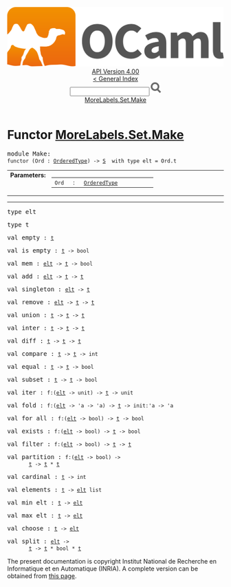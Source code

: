 <!-- ((! set title API !)) ((! set documentation !)) ((! set api !)) ((! set nobreadcrumb !)) -->
<div class="api"><header><nav class="toc brand"><a class="brand" href="https://ocaml.org/"><img src="colour-logo-gray.svg" class="svg" alt="OCaml"></a></nav><nav class="toc"><div class="toc_version"><a href="/docs" id="version-select">API Version 4.00</a></div><a href="index.html">&lt; General Index</a><div class="api_search"><input type="text" name="apisearch" id="api_search" oninput="mySearch(false);" onkeypress="this.oninput();" onclick="this.oninput();" onpaste="this.oninput();">
<img src="search_icon.svg" alt="Search" class="svg" onclick="mySearch(false)"></div>
<div id="search_results"></div><div class="toc_title"><a href="#top">MoreLabels.Set.Make</a></div><ul></ul></nav></header>

<h1>Functor <a href="type_MoreLabels.Set.Make.html">MoreLabels.Set.Make</a></h1>
<pre><span class="keyword">module</span> Make: <div class="sig_block"><code class="code"><span class="keyword">functor</span> (</code><code class="code"><span class="constructor">Ord</span></code><code class="code"> : </code><code class="type"><a href="MoreLabels.Set.OrderedType.html">OrderedType</a></code><code class="code">) <span class="keywordsign">-&gt;</span> </code><code class="type"><a href="MoreLabels.Set.S.html">S</a></code><code class="type">  with type elt = Ord.t</code></div></pre><table border="0" cellpadding="3" width="100%">
<tbody><tr>
<td align="left" valign="top" width="1%%"><b>Parameters: </b></td>
<td>
<table class="paramstable">
<tbody><tr>
<td align="center" valign="top" width="15%">
<code>Ord</code></td>
<td align="center" valign="top">:</td>
<td><code class="type"><a href="MoreLabels.Set.OrderedType.html">OrderedType</a></code>
</td></tr></tbody></table>
</td>
</tr>
</tbody></table>
<hr width="100%">
<pre><span id="TYPEelt"><span class="keyword">type</span> <code class="type"></code>elt</span> </pre>

<pre><span id="TYPEt"><span class="keyword">type</span> <code class="type"></code>t</span> </pre>

<pre><span id="VALempty"><span class="keyword">val</span> empty</span> : <code class="type"><a href="MoreLabels.Set.S.html#TYPEt">t</a></code></pre><pre><span id="VALis_empty"><span class="keyword">val</span> is_empty</span> : <code class="type"><a href="MoreLabels.Set.S.html#TYPEt">t</a> -&gt; bool</code></pre><pre><span id="VALmem"><span class="keyword">val</span> mem</span> : <code class="type"><a href="MoreLabels.Set.S.html#TYPEelt">elt</a> -&gt; <a href="MoreLabels.Set.S.html#TYPEt">t</a> -&gt; bool</code></pre><pre><span id="VALadd"><span class="keyword">val</span> add</span> : <code class="type"><a href="MoreLabels.Set.S.html#TYPEelt">elt</a> -&gt; <a href="MoreLabels.Set.S.html#TYPEt">t</a> -&gt; <a href="MoreLabels.Set.S.html#TYPEt">t</a></code></pre><pre><span id="VALsingleton"><span class="keyword">val</span> singleton</span> : <code class="type"><a href="MoreLabels.Set.S.html#TYPEelt">elt</a> -&gt; <a href="MoreLabels.Set.S.html#TYPEt">t</a></code></pre><pre><span id="VALremove"><span class="keyword">val</span> remove</span> : <code class="type"><a href="MoreLabels.Set.S.html#TYPEelt">elt</a> -&gt; <a href="MoreLabels.Set.S.html#TYPEt">t</a> -&gt; <a href="MoreLabels.Set.S.html#TYPEt">t</a></code></pre><pre><span id="VALunion"><span class="keyword">val</span> union</span> : <code class="type"><a href="MoreLabels.Set.S.html#TYPEt">t</a> -&gt; <a href="MoreLabels.Set.S.html#TYPEt">t</a> -&gt; <a href="MoreLabels.Set.S.html#TYPEt">t</a></code></pre><pre><span id="VALinter"><span class="keyword">val</span> inter</span> : <code class="type"><a href="MoreLabels.Set.S.html#TYPEt">t</a> -&gt; <a href="MoreLabels.Set.S.html#TYPEt">t</a> -&gt; <a href="MoreLabels.Set.S.html#TYPEt">t</a></code></pre><pre><span id="VALdiff"><span class="keyword">val</span> diff</span> : <code class="type"><a href="MoreLabels.Set.S.html#TYPEt">t</a> -&gt; <a href="MoreLabels.Set.S.html#TYPEt">t</a> -&gt; <a href="MoreLabels.Set.S.html#TYPEt">t</a></code></pre><pre><span id="VALcompare"><span class="keyword">val</span> compare</span> : <code class="type"><a href="MoreLabels.Set.S.html#TYPEt">t</a> -&gt; <a href="MoreLabels.Set.S.html#TYPEt">t</a> -&gt; int</code></pre><pre><span id="VALequal"><span class="keyword">val</span> equal</span> : <code class="type"><a href="MoreLabels.Set.S.html#TYPEt">t</a> -&gt; <a href="MoreLabels.Set.S.html#TYPEt">t</a> -&gt; bool</code></pre><pre><span id="VALsubset"><span class="keyword">val</span> subset</span> : <code class="type"><a href="MoreLabels.Set.S.html#TYPEt">t</a> -&gt; <a href="MoreLabels.Set.S.html#TYPEt">t</a> -&gt; bool</code></pre><pre><span id="VALiter"><span class="keyword">val</span> iter</span> : <code class="type">f:(<a href="MoreLabels.Set.S.html#TYPEelt">elt</a> -&gt; unit) -&gt; <a href="MoreLabels.Set.S.html#TYPEt">t</a> -&gt; unit</code></pre><pre><span id="VALfold"><span class="keyword">val</span> fold</span> : <code class="type">f:(<a href="MoreLabels.Set.S.html#TYPEelt">elt</a> -&gt; 'a -&gt; 'a) -&gt; <a href="MoreLabels.Set.S.html#TYPEt">t</a> -&gt; init:'a -&gt; 'a</code></pre><pre><span id="VALfor_all"><span class="keyword">val</span> for_all</span> : <code class="type">f:(<a href="MoreLabels.Set.S.html#TYPEelt">elt</a> -&gt; bool) -&gt; <a href="MoreLabels.Set.S.html#TYPEt">t</a> -&gt; bool</code></pre><pre><span id="VALexists"><span class="keyword">val</span> exists</span> : <code class="type">f:(<a href="MoreLabels.Set.S.html#TYPEelt">elt</a> -&gt; bool) -&gt; <a href="MoreLabels.Set.S.html#TYPEt">t</a> -&gt; bool</code></pre><pre><span id="VALfilter"><span class="keyword">val</span> filter</span> : <code class="type">f:(<a href="MoreLabels.Set.S.html#TYPEelt">elt</a> -&gt; bool) -&gt; <a href="MoreLabels.Set.S.html#TYPEt">t</a> -&gt; <a href="MoreLabels.Set.S.html#TYPEt">t</a></code></pre><pre><span id="VALpartition"><span class="keyword">val</span> partition</span> : <code class="type">f:(<a href="MoreLabels.Set.S.html#TYPEelt">elt</a> -&gt; bool) -&gt;<br>       <a href="MoreLabels.Set.S.html#TYPEt">t</a> -&gt; <a href="MoreLabels.Set.S.html#TYPEt">t</a> * <a href="MoreLabels.Set.S.html#TYPEt">t</a></code></pre><pre><span id="VALcardinal"><span class="keyword">val</span> cardinal</span> : <code class="type"><a href="MoreLabels.Set.S.html#TYPEt">t</a> -&gt; int</code></pre><pre><span id="VALelements"><span class="keyword">val</span> elements</span> : <code class="type"><a href="MoreLabels.Set.S.html#TYPEt">t</a> -&gt; <a href="MoreLabels.Set.S.html#TYPEelt">elt</a> list</code></pre><pre><span id="VALmin_elt"><span class="keyword">val</span> min_elt</span> : <code class="type"><a href="MoreLabels.Set.S.html#TYPEt">t</a> -&gt; <a href="MoreLabels.Set.S.html#TYPEelt">elt</a></code></pre><pre><span id="VALmax_elt"><span class="keyword">val</span> max_elt</span> : <code class="type"><a href="MoreLabels.Set.S.html#TYPEt">t</a> -&gt; <a href="MoreLabels.Set.S.html#TYPEelt">elt</a></code></pre><pre><span id="VALchoose"><span class="keyword">val</span> choose</span> : <code class="type"><a href="MoreLabels.Set.S.html#TYPEt">t</a> -&gt; <a href="MoreLabels.Set.S.html#TYPEelt">elt</a></code></pre><pre><span id="VALsplit"><span class="keyword">val</span> split</span> : <code class="type"><a href="MoreLabels.Set.S.html#TYPEelt">elt</a> -&gt;<br>       <a href="MoreLabels.Set.S.html#TYPEt">t</a> -&gt; <a href="MoreLabels.Set.S.html#TYPEt">t</a> * bool * <a href="MoreLabels.Set.S.html#TYPEt">t</a></code></pre><div class="copyright">The present documentation is copyright Institut National de Recherche en Informatique et en Automatique (INRIA). A complete version can be obtained from <a href="http://caml.inria.fr/pub/docs/manual-ocaml/">this page</a>.</div></div>